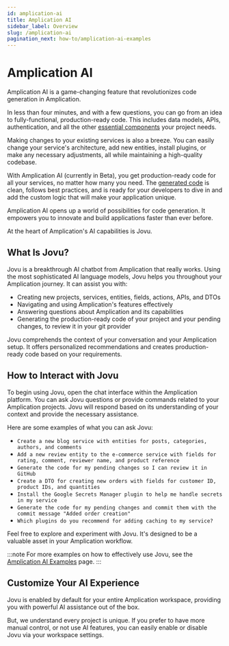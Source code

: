 ```yaml
---
id: amplication-ai
title: Amplication AI
sidebar_label: Overview
slug: /amplication-ai
pagination_next: how-to/amplication-ai-examples
---
```


# Amplication AI

Amplication AI is a game-changing feature that revolutionizes code generation in Amplication.

In less than four minutes, and with a few questions, you can go from an idea to fully-functional, production-ready code. This includes data models, APIs, authentication, and all the other [essential components](/getting-started/#technologies) your project needs.

Making changes to your existing services is also a breeze. You can easily change your service's architecture, add new entities, install plugins, or make any necessary adjustments, all while maintaining a high-quality codebase.

With Amplication AI (currently in Beta), you get production-ready code for all your services, no matter how many you need. The [generated code](/getting-started/view-generated-code/) is clean, follows best practices, and is ready for your developers to dive in and add the custom logic that will make your application unique.

Amplication AI opens up a world of possibilities for code generation. It empowers you to innovate and build applications faster than ever before.

At the heart of Amplication's AI capabilities is Jovu.

## What Is Jovu?

Jovu is a breakthrough AI chatbot from Amplication that really works.
Using the most sophisticated AI language models, Jovu helps you throughout your Amplication journey.
It can assist you with:

- Creating new projects, services, entities, fields, actions, APIs, and DTOs
- Navigating and using Amplication's features effectively
- Answering questions about Amplication and its capabilities
- Generating the production-ready code of your project and your pending changes, to review it in your git provider

Jovu comprehends the context of your conversation and your Amplication setup.
It offers personalized recommendations and creates production-ready code based on your requirements.

## How to Interact with Jovu

To begin using Jovu, open the chat interface within the Amplication platform.
You can ask Jovu questions or provide commands related to your Amplication projects. Jovu will respond based on its understanding of your context and provide the necessary assistance.

Here are some examples of what you can ask Jovu:

- `Create a new blog service with entities for posts, categories, authors, and comments`
- `Add a new review entity to the e-commerce service with fields for rating, comment, reviewer name, and product reference`  
- `Generate the code for my pending changes so I can review it in GitHub`
- `Create a DTO for creating new orders with fields for customer ID, product IDs, and quantities`
- `Install the Google Secrets Manager plugin to help me handle secrets in my service`
- `Generate the code for my pending changes and commit them with the commit message "Added order creation"`
- `Which plugins do you recommend for adding caching to my service?`

Feel free to explore and experiment with Jovu. It's designed to be a valuable asset in your Amplication workflow.

:::note
For more examples on how to effectively use Jovu, see the [Amplication AI Examples](/amplication-ai-examples) page.
:::

## Customize Your AI Experience

Jovu is enabled by default for your entire Amplication workspace, providing you with powerful AI assistance out of the box.

But, we understand every project is unique. If you prefer to have more manual control, or not use AI features, you can easily enable or disable Jovu via your workspace settings.